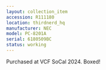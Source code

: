 ```yaml
---
layout: collection_item
accession: R111180
location: thirdnerd_hq
manufacturer: NEC
model: PC-8201A
serial: 6180509BC
status: working
---
```


Purchased at VCF SoCal 2024. Boxed!

